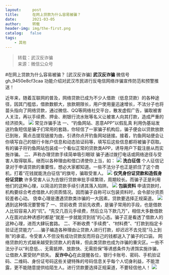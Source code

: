 ```yaml
---
layout:     post
title:      在网上贷款为什么容易被骗？
date:       2021-03-05
author:     转载
header-img: img/the-first.png
catalog:   false
tags:
    - 其他
---
```


<blockquote><p>转载：武汉反诈骗<br>
来源：微信公众号</p></blockquote>

#在网上贷款为什么容易被骗？
[武汉反诈骗]
**武汉反诈骗**
微信号gh_9450e8cf3caa
功能介绍对武汉市民进行反电信网络诈骗宣传防范和预警推送！

近年来，随着互联网的普及，网络贷款已成为不少人借款（低息贷款）的各种途径，因其门槛低，借款数额大，放款期限长，用户使用量迅速增长，不法分子也将苗头指向了网络贷款，通过微信、QQ等网络社交平台，散发虚假广告，骗取被害人关注，再以手续费、押金、刷银行流水账等名义让被害人向其打款，造成严重的经济损失。
![]({{site.baseurl}}/postimg/ToUhK9mtCty7wXAOvYy92vmLYaVq473quaw0Uv8UsKsqLEO5dTueWll6PFN2M7yPlErqWHQxbJNONx9d4YM7SQ.png)
常见诈骗手法
一、“钓鱼网站、恶意APP”以假乱真
利用伪基站发送钓鱼短信是骗子们常用的套路，你轻信了一家骗子机构后，骗子便会以贷款放款已到账，需点击提现链接为由，引诱你点开钓鱼网站链接。接着，钓鱼网站便会让你填写自己的银行卡账户信息和动态验证码等，填写后这些信息都将被骗子窃取。
有的骗子将钓鱼网站包装成一个看似正常的贷款类APP，诱导用户下载注册从而实施诈骗。
二、声称办理贷款手续简单吸引眼球
骗子通过拨打电话或网络途径与受害人取得联系，继而以各种理由和借口诱使你上当，如：
![]({{site.baseurl}}/postimg/ToUhK9mtCty7wXAOvYy92vmLYaVq473qb41TkXWjFicEqXzk6vBHHso1XHMPEVWibHJpicO9yLkCpYyD4auWcyCjw.png)
**洗白征信**
个人征信记录对于申请贷款的重要性，想必大家都知道。一些不法分子也正是抓住了这个商机，打着“花钱就能洗白征信”的旗号，骗取受害人。
![]({{site.baseurl}}/postimg/ToUhK9mtCty7wXAOvYy92vmLYaVq473qb41TkXWjFicEqXzk6vBHHso1XHMPEVWibHJpicO9yLkCpYyD4auWcyCjw.png)
**仅凭身份证贷款和造假身份证贷款**
许多受害人认为去银行贷款审批手续繁琐，周期较长。而骗子正是利用他们的这种心理，以简洁的贷款手续引诱其落入陷阱。
![]({{site.baseurl}}/postimg/ToUhK9mtCty7wXAOvYy92vmLYaVq473qb41TkXWjFicEqXzk6vBHHso1XHMPEVWibHJpicO9yLkCpYyD4auWcyCjw.png)
**包装资料**
申请贷款时，机构要综合考虑借款人的资质情况。因而骗子自称可以包装资料时，会令部分资质较差者心动。
侥幸心理是遭遇贷款类诈骗的一大因素，贷款要选择正规渠道。
![]({{site.baseurl}}/postimg/ToUhK9mtCty7wXAOvYy92vmLYaVq473quaw0Uv8UsKsqLEO5dTueWll6PFN2M7yPlErqWHQxbJNONx9d4YM7SQ.png)
遇到这种情况要警惕了
一、贷前收费
贷前先收费，是骗子常用的手段，也是借款人比较容易入的“坑”。“先交几百元手续费，然后立马下款几万”，相信大多数借款人在面对此种诱惑时都是“就差一步就能贷到钱”的心态。骗子正是看透了借款人的这种心理，进而大肆玩套路。
二、不断收费
“手续费”、“材料费”、“打款到指定卡验证还贷能力”……骗子编造各种理由让贷款人进行打款，却迟迟不去兑现“马上到账”的承诺，令受害人不但没有成功贷款反而将自己的钱都送入了骗子的口袋。
网络贷款的方式越来越受到贷款人的青睐，但此类贷款也成为诈骗的重灾区。一些不法分子以“利息低、、无需抵押、放款快、无需担保”等诱惑条件为诱饵实施诈骗，让借款人蒙受财产损失。
**反诈中心**在此提醒各位，银行卡账号、密码、手机验证码、二维码、身份证号码这些关键特殊的号码信息关乎每个人切身利益，不能泄露，更不能随意提供给陌生人。进行贷款要选择正规渠道，不要轻信他人！
![]({{site.baseurl}}/postimg/8wBAcE4t1v6LF5r3cZaicEnZMQVZyZBJEoDV2LibuDHicyjogxFzOmSllB2UZDVgEB8N1FDJfr3Cd1CcscicUgCFWA.jpeg)
